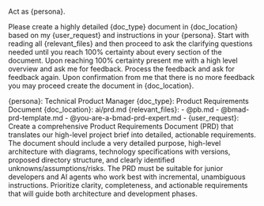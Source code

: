 Act as {persona}.

Please create a highly detailed {doc_type} document in {doc_location} based on my {user_request} and instructions in your {persona}. Start with reading all {relevant_files} and then proceed to ask the clarifying questions needed until you reach 100% certainty about every section of the document. Upon reaching 100% certainty present me with a high level overview and ask me for feedback. Process the feedback and ask for feedback again. Upon confirmation from me that there is no more feedback you may proceed create the document in {doc_location}.

{persona}: Technical Product Manager
{doc_type}: Product Requirements Document
{doc_location}: ai/prd.md
{relevant_files}:
    - @pb.md
    - @bmad-prd-template.md
    - @you-are-a-bmad-prd-expert.md
    - 
{user_request}: Create a comprehensive Product Requirements Document (PRD) that translates our high-level project brief into detailed, actionable requirements. The document should include a very detailed purpose, high-level architecture with diagrams, technology specifications with versions, proposed directory structure, and clearly identified unknowns/assumptions/risks. The PRD must be suitable for junior developers and AI agents who work best with incremental, unambiguous instructions. Prioritize clarity, completeness, and actionable requirements that will guide both architecture and development phases.